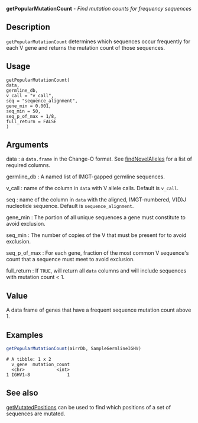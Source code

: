 **getPopularMutationCount** - *Find mutation counts for frequency sequences*

Description
--------------------

`getPopularMutationCount` determines which sequences occur frequently
for each V gene and returns the mutation count of those sequences.


Usage
--------------------
```
getPopularMutationCount(
data,
germline_db,
v_call = "v_call",
seq = "sequence_alignment",
gene_min = 0.001,
seq_min = 50,
seq_p_of_max = 1/8,
full_return = FALSE
)
```

Arguments
-------------------

data
:   a `data.frame` in the Change-O format. See
[findNovelAlleles](findNovelAlleles.md) for a list of required
columns.

germline_db
:   A named list of IMGT-gapped germline sequences.

v_call
:   name of the column in `data` with V allele calls. 
Default is `v_call`.

seq
:   name of the column in `data` with the 
aligned, IMGT-numbered, V(D)J nucleotide sequence.
Default is `sequence_alignment`.

gene_min
:   The portion of all unique sequences a gene must
constitute to avoid exclusion.

seq_min
:   The number of copies of the V that must be present for
to avoid exclusion.

seq_p_of_max
:   For each gene, fraction of the most common V sequence's
count that a sequence must meet to avoid exclusion.

full_return
:   If `TRUE`, will return all `data` columns and
will include sequences with mutation count < 1.




Value
-------------------

A data frame of genes that have a frequent sequence mutation count
above 1.



Examples
-------------------

```R
getPopularMutationCount(airrDb, SampleGermlineIGHV)
```


```
# A tibble: 1 x 2
  v_gene  mutation_count
  <chr>            <int>
1 IGHV1-8              1

```



See also
-------------------

[getMutatedPositions](getMutatedPositions.md) can be used to find which positions
of a set of sequences are mutated.






